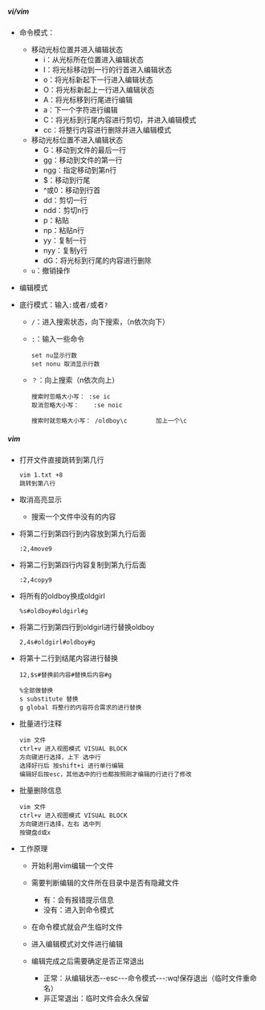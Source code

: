 

##### vi/vim

- 命令模式：

  - 移动光标位置并进入编辑状态
    - i：从光标所在位置进入编辑状态
    - I：将光标移动到一行的行首进入编辑状态
    - o：将光标新起下一行进入编辑状态
    - O：将光标新起上一行进入编辑状态
    - A：将光标移到行尾进行编辑
    - a：下一个字符进行编辑
    - C：将光标到行尾内容进行剪切，并进入编辑模式
    - cc：将整行内容进行删除并进入编辑模式
  - 移动光标位置不进入编辑状态
    - G：移动到文件的最后一行
    - gg：移动到文件的第一行
    - ngg：指定移动到第n行
    - $：移动到行尾
    - ^或0：移动到行首
    - dd：剪切一行
    - ndd：剪切n行
    - p：粘贴
    - np：粘贴n行
    - yy：复制一行
    - nyy：复制y行
    - dG：将光标到行尾的内容进行删除
  - `u`：撤销操作

- 编辑模式

- 底行模式：输入`:`或者`/`或者`?`

  - `/`：进入搜索状态，向下搜索，（n依次向下）

  - `:`：输入一些命令

    ```
    set nu显示行数
    set nonu 取消显示行数
    ```

  - `？`：向上搜索（n依次向上）

    ```
    搜索时忽略大小写： :se ic
    取消忽略大小写：	:se noic
    
    搜索时就忽略大小写： /oldboy\c		加上一个\c
    ```

    



##### vim

- 打开文件直接跳转到第几行

  ```
  vim 1.txt +8
  跳转到第八行
  ```

- 取消高亮显示

  - 搜索一个文件中没有的内容

- 将第二行到第四行到内容放到第九行后面

  ```
  :2,4move9
  ```

- 将第二行到第四行内容复制到第九行后面

  ```
  :2,4copy9
  ```

- 将所有的oldboy换成oldgirl

  ```
  %s#oldboy#oldgirl#g
  ```

- 将第二行到第四行到oldgirl进行替换oldboy

  ```
  2,4s#oldgirl#oldboy#g
  ```

- 将第十二行到结尾内容进行替换

  ```
  12,$s#替换前内容#替换后内容#g
  ```

  ```
  %全部做替换
  s substitute 替换
  g global 将整行的内容符合需求的进行替换
  ```

- 批量进行注释

  ```
  vim 文件
  ctrl+v 进入视图模式 VISUAL BLOCK
  方向键进行选择，上下 选中行
  选择好行后 按shift+i 进行单行编辑
  编辑好后按esc，其他选中的行也都按照刚才编辑的行进行了修改
  ```

- 批量删除信息

  ```
  vim 文件
  ctrl+v 进入视图模式 VISUAL BLOCK
  方向键进行选择，左右 选中列
  按键盘d或x
  ```

- 工作原理

  - 开始利用vim编辑一个文件
  - 需要判断编辑的文件所在目录中是否有隐藏文件
    - 有：会有报错提示信息
    - 没有：进入到命令模式

  - 在命令模式就会产生临时文件
  - 进入编辑模式对文件进行编辑
  - 编辑完成之后需要确定是否正常退出
    - 正常：从编辑状态--esc---命令模式---:wq!保存退出（临时文件重命名）
    - 非正常退出：临时文件会永久保留

